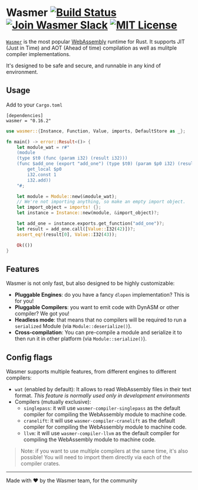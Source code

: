 # Wasmer [![Build Status](https://img.shields.io/azure-devops/build/wasmerio/wasmer/3.svg?style=flat-square)](https://dev.azure.com/wasmerio/wasmer/_build/latest?definitionId=3&branchName=master) [![Join Wasmer Slack](https://img.shields.io/static/v1?label=Slack&message=join%20chat&color=brighgreen&style=flat-square)](https://slack.wasmer.io) [![MIT License](https://img.shields.io/github/license/wasmerio/wasmer.svg?style=flat-square)](https://github.com/wasmerio/wasmer/blob/master/LICENSE)

[`Wasmer`](https://wasmer.io/) is the most popular [WebAssembly](https://webassembly.org/)
runtime for Rust. It supports JIT (Just in Time) and AOT (Ahead of time)
compilation as well as mulitple compiler implementations.

It's designed to be safe and secure, and runnable in any kind of environment.

## Usage

Add to your `Cargo.toml`

```
[dependencies]
wasmer = "0.16.2"
```

```rust
use wasmer::{Instance, Function, Value, imports, DefaultStore as _};

fn main() -> error::Result<()> {
    let module_wat = r#"
    (module
    (type $t0 (func (param i32) (result i32)))
    (func $add_one (export "add_one") (type $t0) (param $p0 i32) (result i32)
        get_local $p0
        i32.const 1
        i32.add))
    "#;

    let module = Module::new(&module_wat);
    // We're not importing anything, so make an empty import object.
    let import_object = imports! {};
    let instance = Instance::new(module, &import_object)?;

    let add_one = instance.exports.get_function("add_one")?;
    let result = add_one.call([Value::I32(42)])?;
    assert_eq!(result[0], Value::I32(43));

    Ok(())
}
```

## Features

Wasmer is not only fast, but also designed to be highly customizable:
* **Pluggable Engines**: do you have a fancy `dlopen` implementation? This is for you!
* **Pluggable Compilers**: you want to emit code with DynASM or other compiler? We got you!
* **Headless mode**: that means that no compilers will be required
  to run a `serialized` Module (via `Module::deserialize()`).
* **Cross-compilation**: You can pre-compile a module and serialize it
  to then run it in other platform (via `Module::serialize()`).

## Config flags

Wasmer supports multiple features, from different engines to different compilers:
* `wat` (enabled by default): It allows to read WebAssembly files in their text format.
  *This feature is normally used only in development environments*
* Compilers (mutually exclusive):
  - `singlepass`: it will use `wasmer-compiler-singlepass` as the default
     compiler for compiling the WebAssembly module to machine code.
  - `cranelift`: it will use `wasmer-compiler-cranelift` as the default
     compiler for compiling the WebAssembly module to machine code.
  - `llvm`: it will use `wasmer-compiler-llvm` as the default
     compiler for compiling the WebAssembly module to machine code.

> Note: if you want to use multiple compilers at the same time, it's also possible!
> You will need to import them directly via each of the compiler crates.

---

Made with ❤️ by the Wasmer team, for the community
